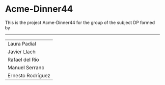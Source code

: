 <h1>Acme-Dinner44</h1>
<p>This is the project Acme-Dinner44 for the group of the subject DP formed by</p> 

<hr/>

<table class="table">
	<tr class="par">
		<td>Laura Padial</td>
	</tr>
	<tr class="impar">
		<td>Javier Llach</td>
	</tr>
	<tr class="par">
		<td>Rafael del Río</td>
	</tr>
	<tr class="impar">
		<td>Manuel Serrano</td>
	</tr>
	<tr class="par">
		<td>Ernesto Rodríguez</td>
	</tr>
</table>
